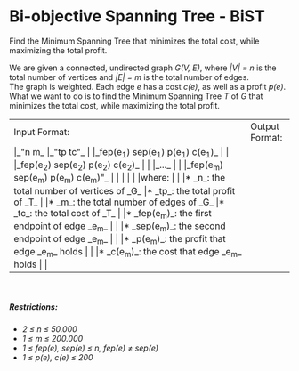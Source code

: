 # Bi-objective Spanning Tree - BiST

Find the Minimum Spanning Tree that minimizes the total cost, while maximizing the total profit.<br />

We are given a connected, undirected graph _G(V, E)_, where _|V| = n_ is the total number of vertices and _|E| = m_ is the total number of edges.<br />
The graph is weighted. Each edge _e_ has a cost _c(e)_, as well as a profit _p(e)_.<br />
What we want to do is to find the Minimum Spanning Tree _T_ of _G_ that minimizes the total cost, while maximizing the total profit.<br />

<table style="border: none;">
  <tr>
    <td>Input Format:</td>
    <td>Output Format:</td>
  </tr>
  <tr>
    <td>
|_"n m_                                                                            |_"tp tc"_                              |
|_fep(e<sub>1</sub>) sep(e<sub>1</sub>) p(e<sub>1</sub>) c(e<sub>1</sub>)_         |                                       |
|_fep(e<sub>2</sub>) sep(e<sub>2</sub>) p(e<sub>2</sub>) c(e<sub>2</sub>)_         |                                       |
|_..._                                                                             |                                       |
|_fep(e<sub>m</sub>) sep(e<sub>m</sub>) p(e<sub>m</sub>) c(e<sub>m</sub>)"_        |                                       |
|                                                                                  |                                       |
|where:                                                                            |                                       |
|* _n_: the total number of vertices of _G_                                        |* _tp_: the total profit of _T_        |
|* _m_: the total number of edges of _G_                                           |* _tc_: the total cost of _T_          |
|* _fep(e<sub>m</sub>)_: the first endpoint of edge _e<sub>m</sub>_                |                                       |
|* _sep(e<sub>m</sub>)_: the second endpoint of edge _e<sub>m</sub>_               |                                       |
|* _p(e<sub>m</sub>)_: the profit that edge _e<sub>m</sub>_ holds                  |                                       |
|* _c(e<sub>m</sub>)_: the cost that edge _e<sub>m</sub>_ holds                    |                                       |
    </td>
  </tr>
</table>

<br />

##### Restrictions:
* _2 ≤ n ≤ 50.000_<br />
* _1 ≤ m ≤ 200.000_<br />
* _1 ≤ fep(e), sep(e) ≤ n, fep(e) ≠ sep(e)_<br />
* _1 ≤ p(e), c(e) ≤ 200_
